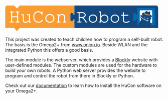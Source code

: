 ![HuCon](webserver/static/images/Logo.svg)

This project was created to teach children how to program a self-built robot.
The basis is the Omega2+ from www.onion.io. Beside WLAN and the integrated Python this offers a good basis.

The main module is the webserver, which provides a [Blockly](https://developers.google.com/blockly/) website with user-defined modules. The custom modules are used for the hardware to build your own robots.
A Python web server provides the website to program and control the robot from there in Blockly or Python.

Check out our [documentation](https://basler.github.io/hucon/) to learn how to install the HuCon software on your Omega2+.
